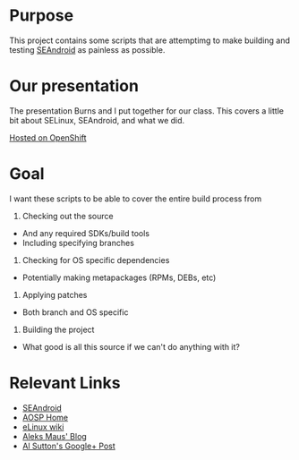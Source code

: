 # Purpose #
This project contains some scripts that are attemptimg to make building and testing [SEAndroid][seandroid] as painless as possible.

# Our presentation #
The presentation Burns and I put together for our class.
This covers a little bit about SELinux, SEAndroid, and what we did.

[Hosted on OpenShift](http://isa673-fotios.rhcloud.com)

# Goal #
I want these scripts to be able to cover the entire build process from 

1. Checking out the source
  * And any required SDKs/build tools
  * Including specifying branches
1. Checking for OS specific dependencies
  * Potentially making metapackages (RPMs, DEBs, etc)
1. Applying patches
  * Both branch and OS specific
1. Building the project
  * What good is all this source if we can't do anything with it?

# Relevant Links #

* [SEAndroid][seandroid]
* [AOSP Home](http://source.android.com/)
* [eLinux wiki](http://elinux.org/Android_Build_System)
* [Aleks Maus' Blog](http://aleksmaus.blogspot.com/2012/05/bulding-aosp-on-ubuntu-1204.html)
* [Al Sutton's Google+ Post](https://plus.google.com/113331808607528811927/posts/gDuDeGfVWQP)


[seandroid]: http://selinuxproject.org/page/SEAndroido

